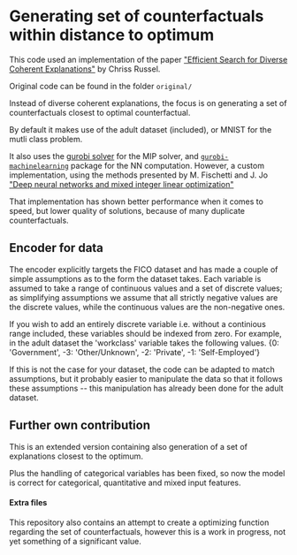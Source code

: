 # Generating set of counterfactuals within distance to optimum

This code used an implementation of the paper ["Efficient Search for Diverse
Coherent Explanations"](https://arxiv.org/pdf/1901.04909.pdf) by Chriss Russel.

Original code can be found in the folder `original/`

Instead of diverse coherent explanations, the focus is on generating a set of
counterfactuals closest to optimal counterfactual.

By default it makes use of the adult dataset (included), or MNIST for the mutli
class problem.

It also uses the [gurobi solver](http://www.gurobi.com/) for the MIP solver, and
[`gurobi-machinelearning`](https://github.com/Gurobi/gurobi-machinelearning)
package for the NN computation. However, a custom
implementation, using the methods presented by M. Fischetti and J. Jo
["Deep neural networks and mixed integer linear optimization"
](https://link.springer.com/article/10.1007/s10601-018-9285-6)

That implementation has shown better performance when it comes to speed, but lower
quality of solutions, because of many duplicate counterfactuals.

## Encoder for data
The encoder explicitly targets the FICO dataset and has made a couple of simple
assumptions as to the form the dataset takes. Each variable is assumed to take a
range of continuous values and a set of discrete values; as simplifying
assumptions we assume that all strictly negative values are the discrete values,
while the continuous values are the non-negative ones.

If you wish to add an entirely discrete variable i.e. without a continious range
included, these variables should be indexed from zero. For example,
in the adult dataset the 'workclass' variable takes the following values.
{0: 'Government', -3: 'Other/Unknown', -2: 'Private', -1: 'Self-Employed'}

If this is not the case for your dataset, the code can be adapted to match
assumptions, but it probably easier to manipulate the data so that it follows
these assumptions -- this manipulation has already been done for the adult
dataset.

## Further own contribution
This is an extended version containing also generation of a set of explanations
closest to the optimum.

Plus the handling of categorical variables has been fixed, so now the model is
correct for categorical, quantitative and mixed input features.

#### Extra files
This repository also contains an attempt to create a optimizing function regarding
the set of counterfactuals, however this is a work in progress, not yet something
of a significant value.
